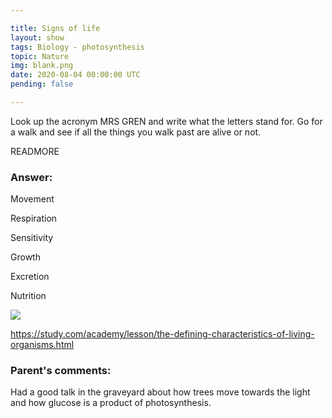 ```yaml
---

title: Signs of life
layout: show
tags: Biology - photosynthesis
topic: Nature
img: blank.png
date: 2020-08-04 00:00:00 UTC
pending: false

---
```


Look up the acronym MRS GREN and write what the letters stand for. Go for a walk and see if all the things you walk past are alive or not.

READMORE

### Answer:

Movement

Respiration

Sensitivity

Growth

Excretion

Nutrition

![](images/living-thing.png)

https://study.com/academy/lesson/the-defining-characteristics-of-living-organisms.html

### Parent's comments:

Had a good talk in the graveyard about how trees move towards the light and how glucose is a product of photosynthesis.
